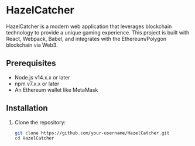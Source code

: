 # HazelCatcher

HazelCatcher is a modern web application that leverages blockchain technology to provide a unique gaming experience. This project is built with React, Webpack, Babel, and integrates with the Ethereum/Polygon blockchain via Web3.

## Prerequisites

- Node.js v14.x.x or later
- npm v7.x.x or later
- An Ethereum wallet like MetaMask

## Installation

1. Clone the repository:
   ```bash
   git clone https://github.com/your-username/HazelCatcher.git
   cd HazelCatcher
